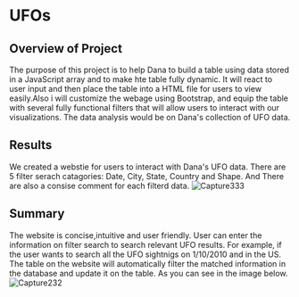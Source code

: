 # UFOs

## Overview of Project
The purpose of this project is to help Dana to build a table using data stored in a JavaScript array and to make hte table fully dynamic. It will react to user input and then place the table into a HTML file for users to view easily.Also i will customize the webage using Bootstrap, and equip the table with several fully functional filters that will allow users to interact with our visualizations. The data analysis would be on Dana's collection of UFO data.

## Results
We created a webstie for users to interact with Dana's UFO data. There are 5 filter serach catagories: Date, City, State, Country and Shape.
And There are also a consise comment for each filterd data.
![Capture333](https://user-images.githubusercontent.com/92561493/149689190-ae344dd1-6ef0-4092-89f1-57b5b37ac829.PNG)


## Summary
The website is concise,intuitive and user friendly. User can enter the information on filter search to search relevant UFO results. For example, if the user wants to search all the UFO sightnigs on 1/10/2010 and  in the US. The table on the website will automatically filter the matched information in the database and update it on the table. As you can see in the image below.
![Capture232](https://user-images.githubusercontent.com/92561493/149688701-1b5bd9bc-dc72-4c78-ac10-4439aefeecbe.PNG)
